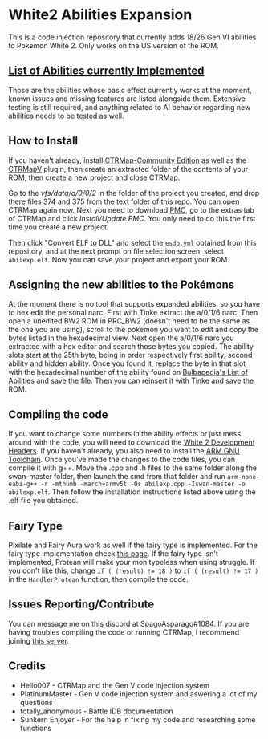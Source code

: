 # White2 Abilities Expansion
This is a code injection repository that currently adds 18/26 Gen VI abilities to Pokemon White 2. Only works on the US version of the ROM.

## [List of Abilities currently Implemented](https://docs.google.com/spreadsheets/d/1Z9BVbam3jXbOelvhXHAxihjGmpQW1BUehAXLNb5rvwo/edit#gid=1287043581)
Those are the abilities whose basic effect currently works at the moment, known issues and missing features are listed alongside them. Extensive testing is still required, and anything related to AI behavior regarding new abilities needs to be tested as well.

## How to Install
If you haven't already, install [CTRMap-Community Edition](https://github.com/kingdom-of-ds-hacking/CTRMap-CE) as well as the [CTRMapV](https://github.com/kingdom-of-ds-hacking/CTRMapV) plugin, then create an extracted folder of the contents of your ROM, then create a new project and close CTRMap.


Go to the *vfs/data/a/0/0/2* in the folder of the project you created, and drop there files 374 and 375 from the text folder of this repo. You can open CTRMap again now.
Next you need to download [PMC](https://github.com/kingdom-of-ds-hacking/PMC), go to the extras tab of CTRMap and click *Install/Update PMC*. You only need to do this the first time you create a new project.

Then click "Convert ELF to DLL" and select the `esdb.yml` obtained from this repository, and at the next prompt on file selection screen, select `abilexp.elf`. Now you can save your project and export your ROM.

## Assigning the new abilities to the Pokémons
At the moment there is no tool that supports expanded abilities, so you have to hex edit the personal narc. First with Tinke extract the a/0/1/6 narc. Then open a unedited BW2 ROM in PRC_BW2 (doesn't need to be the same as the one you are using), scroll to the pokemon you want to edit and copy the bytes listed in the hexadecimal view. Next open the a/0/1/6 narc you extracted with a hex editor and search those bytes you copied. The ability slots start at the 25th byte, being in order respectively first ability, second ability and hidden ability.
Once you found it, replace the byte in that slot with the hexadecimal number of the ability found on [Bulbapedia's List of Abilities](https://bulbapedia.bulbagarden.net/wiki/Ability#List_of_Abilities) and save the file. Then you can reinsert it with Tinke and save the ROM.

## Compiling the code
If you want to change some numbers in the ability effects or just mess around with the code, you will need to download the [White 2 Development Headers](https://github.com/kingdom-of-ds-hacking/swan). If you haven't already, you also need to install the [ARM GNU Toolchain](https://developer.arm.com/downloads/-/arm-gnu-toolchain-downloads). Once you've made the changes to the code files, you can compile it with g++.
Move the .cpp and .h files to the same folder along the swan-master folder, then launch the cmd from that folder and run `arm-none-eabi-g++ -r -mthumb -march=armv5t -Os abilexp.cpp -Iswan-master -o abilexp.elf`.
Then follow the installation instructions listed above using the .elf file you obtained.

## Fairy Type
Pixilate and Fairy Aura work as well if the fairy type is implemented. For the fairy type implementation check [this page](https://kingdom-of-ds-hacking.github.io/gen5/b2w2/guides/fairy/fairy.html).
If the fairy type isn't implemented, Protean will make your mon typeless when using struggle. If you don't like this, change `if ( (result) != 18 )` to `if ( (result) != 17 )` in the `HandlerProtean` function, then compile the code.

## Issues Reporting/Contribute
You can message me on this discord at SpagoAsparago#1084.
If you are having troubles compiling the code or running CTRMap, I recommend joining [this server](https://discord.gg/zAtqJDW2jC).

## Credits
* Hello007 - CTRMap and the Gen V code injection system
* PlatinumMaster - Gen V code injection system and aswering a lot of my questions
* totally_anonymous - Battle IDB documentation
* Sunkern Enjoyer - For the help in fixing my code and researching some functions
